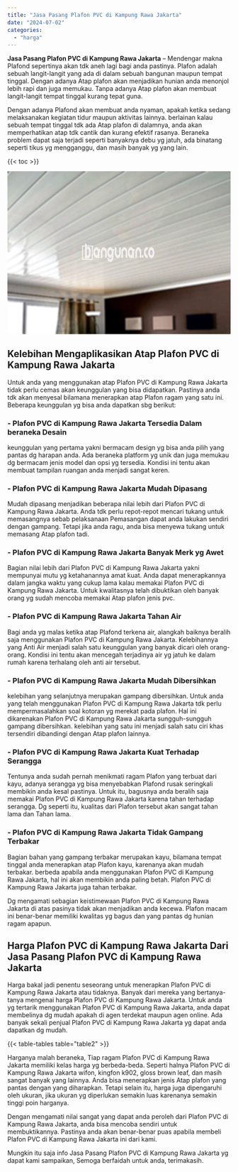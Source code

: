 ```yaml
---
title: "Jasa Pasang Plafon PVC di Kampung Rawa Jakarta"
date: "2024-07-02"
categories: 
  - "harga"
---
```


**Jasa Pasang Plafon PVC di Kampung Rawa Jakarta** – Mendengar makna Plafond sepertinya akan tdk aneh lagi bagi anda pastinya. Plafon adalah sebuah langit-langit yang ada di dalam sebuah bangunan maupun tempat tinggal. Dengan adanya Atap plafon akan menjadikan hunian anda menonjol lebih rapi dan juga memukau. Tanpa adanya Atap plafon akan membuat langit-langit tempat tinggal kurang tepat guna.

Dengan adanya Plafond akan membuat anda nyaman, apakah ketika sedang melaksanakan kegiatan tidur maupun aktivitas lainnya. berlainan kalau sebuah tempat tinggal tdk ada Atap plafon di dalamnya, anda akan memperhatikan atap tdk cantik dan kurang efektif rasanya. Beraneka problem dapat saja terjadi seperti banyaknya debu yg jatuh, ada binatang seperti tikus yg mengganggu, dan masih banyak yg yang lain.

{{< toc >}}

![Jasa Pasang Plafon PVC di Kampung Rawa Jakarta](/images/flafond-pvc-murah08.png)

## Kelebihan Mengaplikasikan Atap Plafon PVC di Kampung Rawa Jakarta

Untuk anda yang menggunakan atap Plafon PVC di Kampung Rawa Jakarta tidak perlu cemas akan keunggulan yang bisa didapatkan. Pastinya anda tdk akan menyesal bilamana menerapkan atap Plafon ragam yang satu ini. Beberapa keunggulan yg bisa anda dapatkan sbg berikut:

### \- Plafon PVC di Kampung Rawa Jakarta Tersedia Dalam beraneka Desain

keunggulan yang pertama yakni bermacam design yg bisa anda pilih yang pantas dg harapan anda. Ada beraneka platform yg unik dan juga memukau dg bermacam jenis model dan opsi yg tersedia. Kondisi ini tentu akan membuat tampilan ruangan anda menjadi sangat keren.

### \- Plafon PVC di Kampung Rawa Jakarta Mudah Dipasang

Mudah dipasang menjadikan beberapa nilai lebih dari Plafon PVC di Kampung Rawa Jakarta. Anda tdk perlu repot-repot mencari tukang untuk memasangnya sebab pelaksanaan Pemasangan dapat anda lakukan sendiri dengan gampang. Tetapi jika anda ragu, anda bisa menyewa tukang untuk memasang Atap plafon tadi.

### \- Plafon PVC di Kampung Rawa Jakarta Banyak Merk yg Awet

Bagian nilai lebih dari Plafon PVC di Kampung Rawa Jakarta yakni mempunyai mutu yg ketahanannya amat kuat. Anda dapat menerapkannya dalam jangka waktu yang cukup lama kalau memakai Plafon PVC di Kampung Rawa Jakarta. Untuk kwalitasnya telah dibuktikan oleh banyak orang yg sudah mencoba memakai Atap plafon jenis pvc.

### \- Plafon PVC di Kampung Rawa Jakarta Tahan Air

Bagi anda yg malas ketika atap Plafond terkena air, alangkah baiknya beralih saja menggunakan Plafon PVC di Kampung Rawa Jakarta. Kelebihannya yang Anti Air menjadi salah satu keunggulan yang banyak dicari oleh orang-orang. Kondisi ini tentu akan mencegah terjadinya air yg jatuh ke dalam rumah karena terhalang oleh anti air tersebut.

### \- Plafon PVC di Kampung Rawa Jakarta Mudah Dibersihkan

kelebihan yang selanjutnya merupakan gampang dibersihkan. Untuk anda yang telah menggunakan Plafon PVC di Kampung Rawa Jakarta tdk perlu mempermasalahkan soal kotoran yg merekat pada plafon. Hal ini dikarenakan Plafon PVC di Kampung Rawa Jakarta sungguh-sungguh gampang dibersihkan. kelebihan yang satu ini menjadi salah satu ciri khas tersendiri dibandingi dengan Atap plafon lainnya.

### \- Plafon PVC di Kampung Rawa Jakarta Kuat Terhadap Serangga

Tentunya anda sudah pernah menikmati ragam Plafon yang terbuat dari kayu, adanya serangga yg bisa menyebabkan Plafond rusak seringkali membikin anda kesal pastinya. Untuk itu, bagusnya anda beralih saja memakai Plafon PVC di Kampung Rawa Jakarta karena tahan terhadap serangga. Dg seperti itu, kualitas dari Plafon tersebut akan sangat tahan lama dan Tahan lama.

### \- Plafon PVC di Kampung Rawa Jakarta Tidak Gampang Terbakar

Bagian bahan yang gampang terbakar merupakan kayu, bilamana tempat tinggal anda menerapkan atap Plafon kayu, karenanya akan mudah terbakar. berbeda apabila anda menggunakan Plafon PVC di Kampung Rawa Jakarta, hal ini akan membikin anda paling betah. Plafon PVC di Kampung Rawa Jakarta juga tahan terbakar.

Dg mengamati sebagian keistimewaan Plafon PVC di Kampung Rawa Jakarta di atas pasinya tidak akan menjadikan anda kecewa. Plafon macam ini benar-benar memiliki kwalitas yg bagus dan yang pantas dg hunian ragam apapun.

## Harga Plafon PVC di Kampung Rawa Jakarta Dari Jasa Pasang Plafon PVC di Kampung Rawa Jakarta

Harga bakal jadi penentu seseorang untuk menerapkan Plafon PVC di Kampung Rawa Jakarta atau tidaknya. Banyak dari mereka yang bertanya-tanya mengenai harga Plafon PVC di Kampung Rawa Jakarta. Untuk anda yg tertarik menggunakan Plafon PVC di Kampung Rawa Jakarta, anda dapat membelinya dg mudah apakah di agen terdekat maupun agen online. Ada banyak sekali penjual Plafon PVC di Kampung Rawa Jakarta yg dapat anda dapatkan dg mudah.

{{< table-tables table="table2" >}}

Harganya malah beraneka, Tiap ragam Plafon PVC di Kampung Rawa Jakarta memiliki kelas harga yg berbeda-beda. Seperti halnya Plafon PVC di Kampung Rawa Jakarta wifon, kingfon k902, gloss brown leaf, dan masih sangat banyak yang lainnya. Anda bisa menerapkan jenis Atap plafon yang pantas dengan yang diharapkan. Tetapi selain itu, harga juga dipengaruhi oleh ukuran, jika ukuran yg diperlukan semakin luas karenanya semakin tinggi poin harganya.

Dengan mengamati nilai sangat yang dapat anda peroleh dari Plafon PVC di Kampung Rawa Jakarta, anda bisa mencoba sendiri untuk membuktikannya. Pastinya anda akan benar-benar puas apabila membeli Plafon PVC di Kampung Rawa Jakarta ini dari kami.

Mungkin itu saja info Jasa Pasang Plafon PVC di Kampung Rawa Jakarta yg dapat kami sampaikan, Semoga berfaidah untuk anda, terimakasih.
